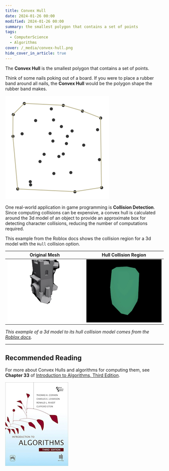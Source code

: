 ```yaml
---
title: Convex Hull
date: 2024-01-26 00:00
modified: 2024-01-26 00:00
summary: the smallest polygon that contains a set of points
tags:
  - ComputerScience
  - Algorithms
cover: /_media/convex-hull.png
hide_cover_in_article: true
---
```


The **Convex Hull** is the smallest polygon that contains a set of points.

Think of some nails poking out of a board. If you were to place a rubber band around all nails, the **Convex Hull** would be the polygon shape the rubber band makes.

![](../_media/convex-hull.png)

One real-world application in game programming is **Collision Detection**. Since computing collisions can be expensive, a convex hull is calculated around the 3d model of an object to provide an approximate box for detecting character collisions, reducing the number of computations required.

This example from the Roblox docs shows the collision region for a 3d model with the `Hull` collision option.

| Original Mesh                       | **Hull Collision Region**                                        | 
| ----------------------------------- | --------------------------------------- |
| ![A 3d mesh](../_media/3d-model-no-hull.png) | ![Convex Hull collision](../_media/3d-model-convex-hull.png) |

*This example of a 3d model to its hull collision model comes from the [Roblox docs](https://create.roblox.com/docs/workspace/collisions#mesh-and-solid-model-collisions).*


---
## Recommended Reading

For more about Convex Hulls and algorithms for computing them, see **Chapter 33** of [Introduction to Algorithms, Third Edition](https://amzn.to/3HyDauB).

![Intro to Algorithms cover](../_media/intro-to-algorithms-3rd.png)